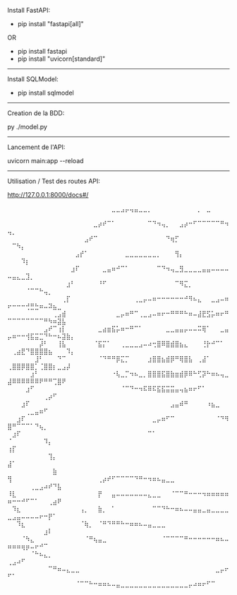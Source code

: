 Install FastAPI:

- pip install "fastapi[all]"

OR

- pip install fastapi
- pip install "uvicorn[standard]"

----------------------------------------------------------------

Install SQLModel:

- pip install sqlmodel

----------------------------------------------------------------

Creation de la BDD:

py ./model.py

----------------------------------------------------------------

Lancement de l'API: 

uvicorn main:app --reload

----------------------------------------------------------------

Utilisation / Test des routes API: 

http://127.0.0.1:8000/docs#/















































































⠀⠀⠀⠀⠀⠀⠀⠀⠀⠀⠀⠀⠀⠀⠀⠀⠀⠀⠀⠀⠀⠀⠀⣀⣀⣠⡤⢤⣤⣀⣀⡀⠀⠀⠀⠀⠀⠀⠀⠀⠀⠀⡀⠀⣀⠀⠀⠀⠀⠀⠀⠀⠀⠀⠀⠀⠀⠀⠀⠀⠀⠀⠀⠀
⠀⠀⠀⠀⠀⠀⠀⠀⠀⠀⠀⠀⠀⠀⠀⠀⠀⠀⠀⣀⡴⠞⠉⠁⠀⠀⠀⠀⠀⠀⠀⠉⠙⠲⢤⡀⠀⠀⣠⡴⠒⠋⠉⠉⠉⠉⠉⠛⠲⢤⡀⠀⠀⠀⠀⠀⠀⠀⠀⠀⠀⠀⠀⠀
⠀⠀⠀⠀⠀⠀⠀⠀⠀⠀⠀⠀⠀⠀⠀⠀⠀⣠⠞⠉⠀⠀⠀⠀⠀⠀⠀⠀⠀⠀⠀⠀⠀⠀⠀⠙⢶⡋⠀⠀⠀⠀⠀⠀⠀⠀⠀⠀⠀⠀⠉⠳⡄⠀⠀⠀⠀⠀⠀⠀⠀⠀⠀⠀
⠀⠀⠀⠀⠀⠀⠀⠀⠀⠀⠀⠀⠀⠀⠀⣠⡞⠁⠀⠀⠀⠀⠀⠀⠀⠀⣀⣀⣀⣀⣀⣀⣀⡀⠀⠀⠀⢻⡄⠀⠀⠀⠀⠀⠀⠀⠀⠀⠀⠀⠀⠀⠹⡆⠀⠀⠀⠀⠀⠀⠀⠀⠀⠀
⠀⠀⠀⠀⠀⠀⠀⠀⠀⠀⠀⠀⠀⠀⣰⠏⠀⠀⠀⠀⠀⣀⣤⠶⠚⠉⠁⠀⠀⠀⠀⠀⠀⠉⠙⠲⢤⣀⣻⣀⣀⣀⣀⣤⣤⠤⠤⠤⠤⠤⣤⣄⣀⣹⡀⠀⠀⠀⠀⠀⠀⠀⠀⠀
⠀⠀⠀⠀⠀⠀⠀⠀⠀⠀⠀⠀⠀⣰⠃⠀⠀⠀⠀⠀⠘⠋⠀⠀⠀⠀⠀⠀⠀⠀⠀⠀⠀⠀⠀⠀⠀⠉⠻⣍⡀⠀⠀⠀⠀⠀⠀⠀⠀⠀⠀⠀⠀⠈⠉⠉⠓⢤⡀⠀⠀⠀⠀⠀
⠀⠀⠀⠀⠀⠀⠀⠀⠀⠀⠀⠀⢀⡏⠀⠀⠀⠀⠀⠀⠀⠀⠀⠀⠀⠀⠀⠀⢀⣀⡤⠤⠶⠒⠒⠒⠒⠒⠒⠚⠻⠦⣄⠀⠀⣀⣠⠤⠶⠖⠒⠒⠒⢚⣛⣓⠶⠤⠽⣦⣀⠀⠀⠀
⠀⠀⠀⠀⠀⠀⠀⠀⠀⠀⢀⣠⣾⠀⠀⠀⠀⠀⠀⠀⠀⠀⠀⠀⣀⡤⠶⠛⠉⢀⣀⣠⠤⠶⠖⠒⠛⠛⠛⠓⠶⠤⣼⣟⣫⡥⠶⠖⠛⠉⠉⠉⠉⠉⠉⠉⠉⠛⠳⠶⣽⣧⠀⠀
⠀⠀⠀⠀⠀⠀⠀⠀⣠⠞⠉⢰⡇⠀⠀⠀⠀⠀⠀⠀⣀⣴⣶⣯⡥⠶⠒⠛⠉⠁⠀⠀⠀⠀⠀⣀⣀⣤⣤⡤⠤⠤⠭⢿⠁⠀⠀⣀⣤⡤⠶⠒⠒⢺⣯⣭⣉⠙⠓⠒⠦⣽⣷⡄
⠀⠀⠀⠀⠀⠀⠀⡼⠃⠀⠀⢸⣧⠀⠀⠀⠀⠀⠀⠈⣯⡍⠁⠀⠀⢀⣀⣀⣀⣠⠤⠴⢒⣿⠿⣿⣾⣿⣦⣄⠀⠀⠀⢘⡗⠚⠉⠁⠀⠀⢀⣴⣟⠙⣿⣿⣿⣿⣦⠀⠀⠀⠹⡄
⠀⠀⠀⠀⠀⠀⣸⠃⠀⠀⠀⠙⠉⠀⠀⠀⠀⠀⠀⠀⠈⠙⠛⠛⡿⣍⡉⠀⠀⠀⠀⣰⣿⣿⣦⣾⡿⠛⢿⣿⣧⠀⢀⣼⠁⠀⠀⠀⠀⢀⣿⣿⡿⣿⣿⡁⢈⣿⣿⡆⣀⣠⡼⠀
⠀⠀⠀⠀⠀⣰⠃⠀⠀⠀⠀⠀⠀⠀⠀⠀⠀⠀⠀⠀⠀⠀⠀⠐⢧⣀⡉⠲⠦⣀⡀⣿⣿⣿⣯⣿⣷⣶⣾⡿⠿⠓⢋⡽⠓⠶⠦⢤⣀⣼⠿⠿⠿⠿⠿⠿⠟⠛⠛⢉⣿⠟⠀⠀
⠀⠀⠀⠀⣰⠋⠀⠀⠀⠀⠀⠀⠀⠀⠀⠀⠀⠀⠀⠀⠀⠀⠀⠀⠀⠈⠉⠙⠒⠲⠯⠿⠯⣯⣯⣭⣭⣤⢤⣦⠶⠖⠋⠁⠀⠀⠀⠀⠀⠀⠀⠀⠀⠀⠀⠀⠀⢀⡴⠋⠀⠀⠀⠀
⠀⠀⠀⣰⠏⠀⠀⠀⠀⠀⠀⠀⠀⠀⠀⠀⠀⠀⠀⠀⠀⠀⠀⠀⠀⠀⠀⠀⠀⠀⠀⠀⠀⠀⠀⠀⣠⣤⠾⠛⠀⠀⠀⠀⠰⣦⣀⠀⠀⠀⠀⠀⠀⢀⣀⣤⠶⠋⠀⠀⠀⠀⠀⠀
⠀⠀⣰⠏⠀⠀⠀⠀⠀⠀⠀⠀⠀⠀⠀⠀⠀⠀⠀⠀⠀⠀⠀⠀⠀⠀⠀⠀⠀⠀⠀⠀⣀⡤⠶⠋⠉⠀⠀⠀⠀⠀⠀⠀⠀⠀⠈⠙⠻⣿⠛⠉⠉⠉⠁⠙⢦⡀⠀⠀⠀⠀⠀⠀
⠀⣰⠏⠀⠀⠀⠀⠀⠀⠀⠀⠀⠀⠀⠀⠀⠀⠀⠀⠀⠀⠀⠀⠀⠀⠀⠀⠀⠀⠀⠀⠉⠁⠀⠀⠀⠀⠀⠀⠀⠀⠀⠀⠀⠀⠀⠀⠀⠀⠈⠀⠀⠀⠀⠀⠀⠀⠹⡄⠀⠀⠀⠀⠀
⢰⡏⠀⠀⠀⠀⠀⠀⠀⠀⠀⠀⠀⠀⠀⠀⠀⠀⠀⠀⠀⠀⠀⠀⠀⠀⠀⠀⠀⠀⠀⠀⠀⠀⠀⠀⠀⠀⠀⠀⠀⠀⠀⠀⠀⠀⠀⠀⠀⠀⠀⠀⠀⠀⠀⠀⠀⠀⢹⡄⠀⠀⠀⠀
⣼⠁⠀⠀⠀⠀⠀⠀⠀⠀⠀⠀⠀⠀⠀⠀⠀⠀⠀⠀⠀⠀⠀⠀⠀⠀⠀⠀⠀⠀⠀⠀⠀⠀⠀⠀⠀⠀⠀⠀⠀⠀⠀⠀⠀⠀⠀⠀⠀⠀⠀⠀⠀⠀⠀⠀⠀⠀⠀⣷⠀⠀⠀⠀
⢻⠀⠀⠀⠀⠀⠀⠀⠀⠀⠀⠀⠀⠀⠀⠀⠀⠀⠀⠀⢀⡴⠞⠋⠉⠉⠉⠉⠙⠛⠒⠲⠶⠦⣤⣀⣀⠀⠀⠀⠀⠀⠀⠀⠀⠀⠀⠀⠀⠀⠀⠀⠀⠀⢀⣀⣠⠴⠞⠙⣧⠀⠀⠀
⠸⣇⠀⠀⠀⠀⠀⠀⠀⠀⠀⠀⠀⠀⠀⠀⠀⠀⠀⠀⡟⠀⠀⣤⠤⠤⠤⠤⠤⠤⠤⣄⣀⣀⠀⠀⠈⠉⠉⠛⠒⠒⠒⠲⠶⠶⠶⠶⠶⠶⠒⠒⠚⠋⠉⠁⠀⠀⢀⣴⠟⠀⠀⠀
⠀⠹⣆⠀⠀⠀⠀⠀⠀⠀⠀⠀⠀⠀⠀⠀⢠⡀⠀⠀⣷⡀⠀⠁⠀⠀⠀⠀⠀⠀⠀⠀⠉⠉⠙⠓⠒⠶⠦⠤⠤⣤⣤⣀⣤⣀⣀⣀⣀⣀⣠⣤⠤⠤⠤⠤⠖⠒⡟⠁⠀⠀⠀⠀
⠀⠀⠹⣆⠀⠀⠀⠀⠀⠀⠀⠀⠀⠀⠀⠀⠈⢷⡀⠀⠈⠛⠙⠛⠛⠓⠒⠶⠶⠦⠤⣤⣀⣀⣀⠀⠀⠀⠀⠀⠀⠀⠀⠀⠀⠀⠀⠀⠀⠀⠀⠀⠀⠀⠀⠀⠀⣰⠇⠀⠀⠀⠀⠀
⠀⠀⠀⠈⠳⣄⠀⠀⠀⠀⠀⠀⠀⠀⠀⠀⠀⠈⠛⢦⣤⣀⠀⠀⠀⠀⠀⠀⠀⠀⠀⠀⠀⠀⠈⠉⠉⠉⠉⠛⠒⠒⠒⠒⠒⠒⠶⠦⠤⠶⠶⠶⢶⡶⠤⠖⠚⠉⠀⠀⠀⠀⠀⠀
⠀⠀⠀⠀⠀⠈⠓⠦⣄⡀⠀⠀⠀⠀⠀⠀⠀⠀⠀⠀⠀⠀⠀⠀⠀⠀⠀⠀⠀⠀⠀⠀⠀⠀⠀⠀⠀⠀⠀⠀⠀⠀⠀⠀⠀⠀⠀⠀⠀⢀⣠⠴⠋⠀⠀⠀⠀⠀⠀⠀⠀⠀⠀⠀
⠀⠀⠀⠀⠀⠀⠀⠀⠀⠉⠛⠶⠤⣄⣀⣀⠀⠀⠀⠀⠀⠀⠀⠀⠀⠀⠀⠀⠀⠀⠀⠀⠀⠀⠀⠀⠀⠀⠀⠀⠀⠀⠀⠀⠀⠀⣀⡤⠖⠋⠁⠀⠀⠀⠀⠀⠀⠀⠀⠀⠀⠀⠀⠀
⠀⠀⠀⠀⠀⠀⠀⠀⠀⠀⠀⠀⠀⠀⠀⠈⠉⠉⠓⠒⠶⠶⠦⠤⣤⣀⣀⣀⣀⣀⣀⣀⣀⣀⣀⣀⣀⣀⣀⣀⡤⠴⠶⠖⠋⠉⠀⠀⠀⠀⠀⠀⠀⠀⠀⠀⠀⠀⠀⠀⠀⠀⠀⠀⠀⠀⠀⠀⠀⠀⠀⠀⠀⠀⠀⠀⠀⠀⠀⠀⠀⠀⠀⠀⠀⠀⠀⠀⠀⠀⠀⠀⠀⠀⠀⠀⠀